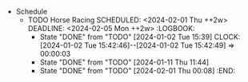 - Schedule
	- TODO Horse Racing
	  SCHEDULED: <2024-02-01 Thu ++2w>
	  DEADLINE: <2024-02-05 Mon ++2w>
	  :LOGBOOK:
	  * State "DONE" from "TODO" [2024-01-02 Tue 15:39]
	  CLOCK: [2024-01-02 Tue 15:42:46]--[2024-01-02 Tue 15:42:49] =>  00:00:03
	  * State "DONE" from "TODO" [2024-01-11 Thu 11:44]
	  * State "DONE" from "TODO" [2024-02-01 Thu 00:08]
	  :END: